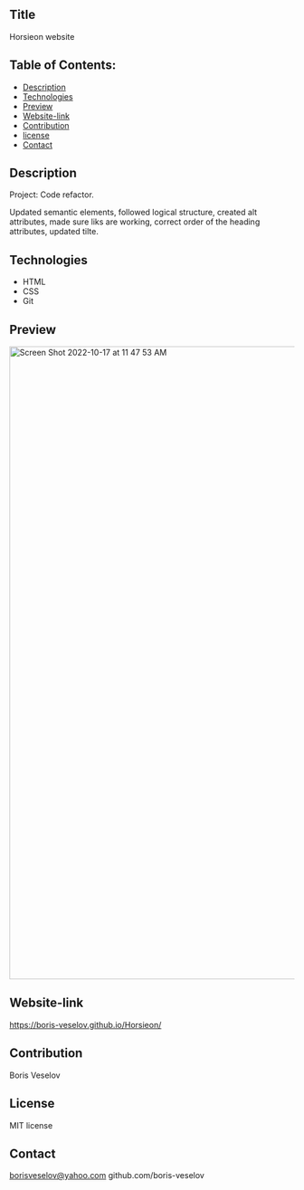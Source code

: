 ## Title 

Horsieon website

## Table of Contents:
  
* [Description](#description)
* [Technologies](#technologies)
* [Preview](#preview)
* [Website-link](#website-link)
* [Contribution](#contribution)
* [license](#license)
* [Contact](#contact)

## Description

Project: Code refactor.

Updated semantic elements, followed logical structure, created alt attributes, made sure liks are working, correct order of the heading attributes, updated tilte.

## Technologies

* HTML
* CSS
* Git

## Preview

<img width="1119" alt="Screen Shot 2022-10-17 at 11 47 53 AM" src="https://user-images.githubusercontent.com/96749114/196223750-5821ae58-bee2-4e3e-9b8f-c79d0a19a155.png">

## Website-link

https://boris-veselov.github.io/Horsieon/

## Contribution

Boris Veselov

## License
  
MIT license

## Contact

borisveselov@yahoo.com
github.com/boris-veselov

